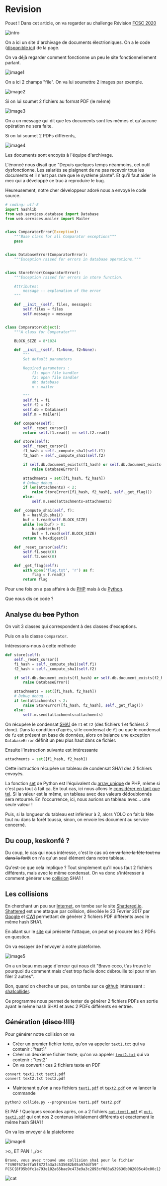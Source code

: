 # Revision

Pouet ! Dans cet article, on va regarder au challenge Révision [FCSC 2020](https://www.france-cybersecurity-challenge.fr/)

![intro](assets/intro.png)

On a ici un site d'archivage de documents électrioniques. On a le code ([disponible ici](ressources/comparator.py)) de la page.

On va déjà regarder comment fonctionne un peu le site fonctionnellement parlant.

![image1](assets/image1.png)

On a ici 2 champs "file". On va lui soumettre 2 images par exemple.

![image2](assets/image2.png)

Si on lui soumet 2 fichiers au format PDF (le même)

![image3](assets/image3.png)

On a un message qui dit que les documents sont les mêmes et qu'aucune opération ne sera faite.

Si on lui soumet 2 PDFs différents,

![image4](assets/image4.png)

Les documents sont encoyés à l'équipe d'archivage.

L'énoncé nous disait que "Depuis quelques temps néanmoins, cet outil dysfonctionne. Les salariés se plaignent de ne pas recevoir tous les documents et il n'est pas rare que le système plante". Et qu'il faut aider le mec qui a développé ce truc à reproduire le bug.

Heureusement, notre cher développeur adoré nous a envoyé le code source.

```python
# coding: utf-8
import hashlib
from web.services.database import Database
from web.services.mailer import Mailer


class ComparatorError(Exception):
    """Base class for all Comparator exceptions"""
    pass


class DatabaseError(ComparatorError):
    """Exception raised for errors in database operations."""


class StoreError(ComparatorError):
    """Exception raised for errors in store function.

    Attributes:
        message -- explanation of the error
    """

    def __init__(self, files, message):
        self.files = files
        self.message = message


class Comparator(object):
    """A class for Comparator"""

    BLOCK_SIZE = 8*1024

    def __init__(self, f1=None, f2=None):
        """
        Set default parameters

        Required parameters :
            f1: open file handler
            f2: open file handler
            db: database
            m : mailer

        """
        self.f1 = f1
        self.f2 = f2
        self.db = Database()
        self.m = Mailer()

    def compare(self):
        self._reset_cursor()
        return self.f1.read() == self.f2.read()

    def store(self):
        self._reset_cursor()
        f1_hash = self._compute_sha1(self.f1)
        f2_hash = self._compute_sha1(self.f2)

        if self.db.document_exists(f1_hash) or self.db.document_exists(f2_hash):
            raise DatabaseError()

        attachments = set([f1_hash, f2_hash])
        # Debug debug...
        if len(attachments) < 2:
            raise StoreError([f1_hash, f2_hash], self._get_flag())
        else:
            self.m.send(attachments=attachments)

    def _compute_sha1(self, f):
        h = hashlib.sha1()
        buf = f.read(self.BLOCK_SIZE)
        while len(buf) > 0:
            h.update(buf)
            buf = f.read(self.BLOCK_SIZE)
        return h.hexdigest()

    def _reset_cursor(self):
        self.f1.seek(0)
        self.f2.seek(0)

    def _get_flag(self):
        with open('flag.txt', 'r') as f:
            flag = f.read()
        return flag
```

Pour une fois on a pas affaire à du [PHP](https://fr.wikipedia.org/wiki/PHP) mais à du [Python](https://fr.wikipedia.org/wiki/Python_(langage)).

Que nous dis ce code ?

## Analyse du ~~boa~~ Python

On voit 3 classes qui correspondent à des classes d'exceptions.

Puis on a la classe `Comparator`.

Intéressons-nous à cette méthode

```python
def store(self):
    self._reset_cursor()
    f1_hash = self._compute_sha1(self.f1)
    f2_hash = self._compute_sha1(self.f2)

    if self.db.document_exists(f1_hash) or self.db.document_exists(f2_hash):
        raise DatabaseError()

    attachments = set([f1_hash, f2_hash])
    # Debug debug...
    if len(attachments) < 2:
        raise StoreError([f1_hash, f2_hash], self._get_flag())
    else:
        self.m.send(attachments=attachments)
```

On récupère le condensat [SHA1](https://fr.wikipedia.org/wiki/SHA-1) de `f1` et `f2` (des fichiers 1 et fichiers 2 donc). Dans la condition d'après, si le condensat de `f1` ou que le condensat de `f2` est présent en base de données, alors on balance une exception `DatabaseError` définit un peu plus haut dans ce fichier.

Ensuite l'instruction suivante est intéressante

```python
attachments = set([f1_hash, f2_hash])
```

Cette instruction récupère un tableau de condensat SHA1 des 2 fichiers envoyés.

La fonction [set](https://docs.python.org/3/library/stdtypes.html#set) de Python est l'équivalent du [array_unique](https://www.php.net/manual/fr/function.array-unique.php) de PHP, même si c'est pas tout à fait ça. En tout cas, ici nous allons le [considérer en tant que tel](https://www.youtube.com/watch?v=Tj_DHw6L9BQ). Si la valeur est la même, un tableau avec des valeurs dédoublonnés sera retourné. En l'occurrence, ici, nous aurions un tableau avec... une seule valeur !

Puis, si la longueur du tableau est inférieur à 2, alors YOLO on fait la fête tout nu dans la forêt toussa, sinon, on envoie les document au service concerné.

## Du coup, keskonfé ?

Du coup, le cas qui nous intéresse, c'est le cas où ~~on va faire la fête tout nu dans la forêt~~ on n'a qu'un seul élément dans notre tableau.

Qu'est-ce que cela implique ? Tout simplement qu'il nous faut 2 fichiers différents, mais avec le même condensat. On va donc s'intéresser à comment générer une [collision](https://fr.wikipedia.org/wiki/Attaque_de_collisions) SHA1 !

## Les collisions

En cherchant un peu sur [Internet](https://fr.wikipedia.org/wiki/Internet), on tombe sur le site [Shattered.io](http://shattered.io/). [Shattered](https://en.wikipedia.org/wiki/SHA-1#SHAttered_%E2%80%93_first_public_collision) est une attaque par collision, dévoilée le 23 Fevrier 2017 par [Google](https://fr.wikipedia.org/wiki/Google) et [CWI](https://en.wikipedia.org/wiki/Centrum_Wiskunde_%26_Informatica) permettant de générer 2 fichiers PDF différents avec le même hash SHA1.

En allant sur le [site](http://shattered.io/) qui présente l'attaque, on peut se procurer les 2 PDFs en question.

On va essayer de l'envoyer à notre plateforme.

![image5](assets/image5.png)

On a un beau message d'erreur qui nous dit "Bravo coco, t'as trouvé le pourquoi du comment mais c'est trop facile donc débrouille toi pour m'en filer 2 autres".

Bon, quand on cherche un peu, on tombe sur ce [github](https://fr.wikipedia.org/wiki/GitHub) intéressant : [sha1collider](https://github.com/nneonneo/sha1collider).

Ce programme nous permet de tenter de générer 2 fichiers PDFs en sortie ayant le même hash SHA1 et avec 2 PDFs différents en entrée.

## Génération ~~(disco !!!!)~~

Pour générer notre collision on va

- Créer un premier fichier texte, qu'on va appeler [`text1.txt`](ressources/text1.txt) qui va contenir : "test1"
- Créer un deuxième fichier texte, qu'on va appeler [`text2.txt`](ressources/text2.txt) qui va contenir : "test2"
- On va convertir ces 2 fichiers texte en PDF

```shell
convert text1.txt text1.pdf
convert text2.txt text2.pdf
```

- Maintenant qu'on a nos fichiers [`text1.pdf`](ressources/text1.pdf) et [`text2.pdf`](ressources/text2.pdf) on va lancer la commande

```shell
python3 collide.py --progressive test1.pdf test2.pdf
```

Et PAF ! Quelques secondes après, on a 2 fichiers [`out-text1.pdf`](ressources/out-text1.pdf) et [`out-text2.pdf`](assets/out-text2.pdf) qui ont nos 2 contenus initialement différents et exactement le même hash SHA1 !

On va les envoyer à la plateforme

![image6](assets/image6.png)

\>o\_ ET PAN ! _/o<

```
Bravo, vous avez trouvé une collision sha1 pour le fichier "74907673e7fa5f872fa3a3c535682b05a97ddf59" :
FCSC{8f95b0fc1a793e102a65bae9c473e9a3c2893cf083a539636b082605c40c00c1}
```

![cat](assets/cat.jpg)
